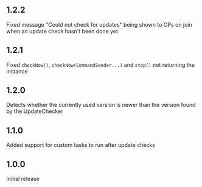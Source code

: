 ## 1.2.2
Fixed message "Could not check for updates" being shown to OPs on join when an update check hasn't been done yet

## 1.2.1
Fixed `checkNow()`, `checkNow(CommandSender...)` and `stop()` not returning the instance

## 1.2.0
Detects whether the currently used version is newer than the version found by the UpdateChecker

## 1.1.0
Added support for custom tasks to run after update checks

## 1.0.0
Initial release